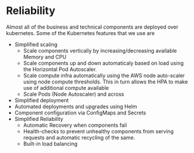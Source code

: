 # Reliability

Almost all of the business and technical components are deployed over kubernetes.
Some of the Kubernetes features that we use are

 - Simplified scaling
   - Scale components vertically by increasing/decreasing available Memory and CPU
   - Scale components up and down automaticaly based on load using the Horizontal Pod Autoscaler.
   - Scale compute infra automatically using the AWS node auto-scaler using node compute thresholds. This in turn allows the HPA to make use of additional compute available
   - Scale Pods (Node Autoscaler) and across 
 - Simplified deployment
  - Automated deployments and upgrades using Helm
  - Component configuration via ConfigMaps and Secrets
 - Simplified Reliability
   - Automatic Recovery when components fail
   - Health-checks to prevent unhealthy components from serving requests and automatic recycling of the same.
   - Built-in load balancing

